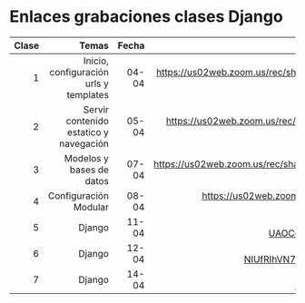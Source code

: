 # Enlaces grabaciones clases Django

|Clase|Temas|Fecha|Enlace|
|--:|--:|--:|--:|
| 1 | Inicio, configuración urls y templates | 04-04 | https://us02web.zoom.us/rec/share/Rn6lVXdnre8wQe58cM1dn5JP0DN1ufYI8oNrk4uhyF61tjkLyxn5JD86KqwDC2s.hOJkGUqJfX3jDIXM?startTime=1649081605000 (Código de acceso: 8m1DCC=+) |
| 2 | Servir contenido estatico y navegación | 05-04 |  https://us02web.zoom.us/rec/share/50jYmXO19v5YY2qoyTuCnUCijuJpqRIPqftOigmqrDprrUwH4v7k2b0IAvgDrv4N.XkltdkUdRb1V0leT?startTime=1649168096000 (Código de acceso: t&ix9QyL) |
| 3 | Modelos y bases de datos | 07-04 | https://us02web.zoom.us/rec/share/ze_NHgNjoHgIEaMZJdvwEWHKga1JmY3NvETLfDUlBS1sZsjIMKr9gt9bvAG_9N21.LUlB66jrkpn9XOhd?startTime=1649340833000 (Código de acceso: f42%B4=4) |
| 4 | Configuración Modular | 08-04 | https://us02web.zoom.us/rec/share/o8PlTSNuN5uAHvdUzBBngRod-MTymiulKu-gv5R2qCAVIHrVQGIJ7rJVZN730mxM.zJ5u2-atGs9qqB4z?startTime=1649427360000 (Código de acceso: *P.Q2KSC) |
| 5 | Django | 11-04 | https://us02web.zoom.us/rec/share/6ebrWCb-J9b505KkFyeTR8fPETxWX-fDFdDUkT-W4-UAOCdrkqveJnFQH_rNmvt2.0Y_cD6noD5u9VG-N?startTime=1649686572000 (Código de acceso: XeBb#F1w) |
| 6 | Django | 12-04 | https://us02web.zoom.us/rec/share/Q12-d9yRguEMnuCAdQoVvvsws5_3eQf54a2-NIUfRIhVN7w5IUs0HEFqFfa5TXHb.4DLQ8_hZdOgRqZBm?startTime=1649772945000 (Código de acceso: GhxPu4x.) |
| 7 | Django | 14-04 | https://us02web.zoom.us/rec/share/xxccHdFau5EcZs8hG2LdeyXswNEauALA9-dyEfA4E7y-kycczRjCle67dmw9t2UV.TPalND32ZC7fH6ap?startTime=1649945724000 (Código de acceso: iy7!M?Uk) |
